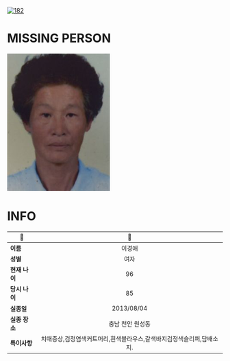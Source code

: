 [![182](https://img.shields.io/badge/%EC%8B%A4%EC%A2%85%EC%8B%A0%EA%B3%A0%EB%8A%94%20%EA%B5%AD%EB%B2%88%EC%97%86%EC%9D%B4-182-blue)](http://safe182.go.kr/index.do)

# MISSING PERSON

<img src="./missing_person.jpg">

# INFO

|🔑|💎|
|--|:--:|
|**이름**|이경애|
|**성별**|여자|
|**현재 나이**|96|
|**당시 나이**|85|
|**실종일**|2013/08/04|
|**실종 장소**|충남 천안 원성동 |
|**특이사항**|치매증상,검정염색커트머리,흰색블라우스,갈색바지검정색슬리퍼,담배소지.|

